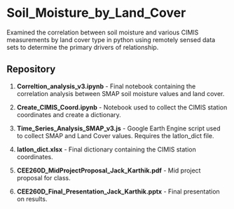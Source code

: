 # Soil_Moisture_by_Land_Cover
Examined the correlation between soil moisture and various CIMIS measurements by land cover type in python using
remotely sensed data sets to determine the primary drivers of relationship.

## Repository

1. **Correltion_analysis_v3.ipynb** - Final notebook containing the correlation analysis between SMAP soil moisture values and land cover.

2. **Create_CIMIS_Coord.ipynb** - Notebook used to collect the CIMIS station coordinates and create a dictionary.

3. **Time_Series_Analysis_SMAP_v3.js** - Google Earth Engine script used to collect SMAP and Land Cover values. Requires the latlon_dict file.

4. **latlon_dict.xlsx** - Final dictionary containing the CIMIS station coordinates.

5. **CEE260D_MidProjectProposal_Jack_Karthik.pdf** - Mid project proposal for class.

6. **CEE260D_Final_Presentation_Jack_Karthik.pptx** - Final presentation on results.
